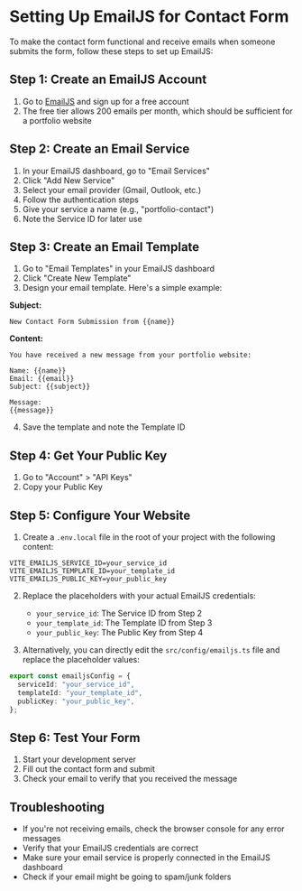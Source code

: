 # Setting Up EmailJS for Contact Form

To make the contact form functional and receive emails when someone submits the form, follow these steps to set up EmailJS:

## Step 1: Create an EmailJS Account

1. Go to [EmailJS](https://www.emailjs.com/) and sign up for a free account
2. The free tier allows 200 emails per month, which should be sufficient for a portfolio website

## Step 2: Create an Email Service

1. In your EmailJS dashboard, go to "Email Services"
2. Click "Add New Service"
3. Select your email provider (Gmail, Outlook, etc.)
4. Follow the authentication steps
5. Give your service a name (e.g., "portfolio-contact")
6. Note the Service ID for later use

## Step 3: Create an Email Template

1. Go to "Email Templates" in your EmailJS dashboard
2. Click "Create New Template"
3. Design your email template. Here's a simple example:

**Subject:**

```
New Contact Form Submission from {{name}}
```

**Content:**

```
You have received a new message from your portfolio website:

Name: {{name}}
Email: {{email}}
Subject: {{subject}}

Message:
{{message}}
```

4. Save the template and note the Template ID

## Step 4: Get Your Public Key

1. Go to "Account" > "API Keys"
2. Copy your Public Key

## Step 5: Configure Your Website

1. Create a `.env.local` file in the root of your project with the following content:

```
VITE_EMAILJS_SERVICE_ID=your_service_id
VITE_EMAILJS_TEMPLATE_ID=your_template_id
VITE_EMAILJS_PUBLIC_KEY=your_public_key
```

2. Replace the placeholders with your actual EmailJS credentials:

   - `your_service_id`: The Service ID from Step 2
   - `your_template_id`: The Template ID from Step 3
   - `your_public_key`: The Public Key from Step 4

3. Alternatively, you can directly edit the `src/config/emailjs.ts` file and replace the placeholder values:

```typescript
export const emailjsConfig = {
  serviceId: "your_service_id",
  templateId: "your_template_id",
  publicKey: "your_public_key",
};
```

## Step 6: Test Your Form

1. Start your development server
2. Fill out the contact form and submit
3. Check your email to verify that you received the message

## Troubleshooting

- If you're not receiving emails, check the browser console for any error messages
- Verify that your EmailJS credentials are correct
- Make sure your email service is properly connected in the EmailJS dashboard
- Check if your email might be going to spam/junk folders
